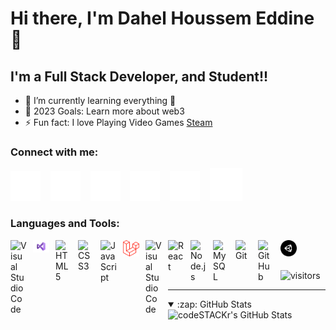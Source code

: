# Hi there, I'm Dahel Houssem Eddine👋 


## I'm a Full Stack Developer, and Student!!


- 🌱 I’m currently learning everything 🤣
- 🥅 2023 Goals: Learn more about web3
- ⚡ Fun fact: I love Playing Video Games
[Steam](https://steamcommunity.com/id/xd_houssem19)

### Connect with me:

[![](./img/globe-dark.svg)]()
&nbsp;&nbsp;
[![](./img/youtube-dark.svg)](www.youtube.com/@xakly3009)
&nbsp;&nbsp;
[![](./img/twitter-dark.svg)](https://twitter.com/HoussemDh19)
&nbsp;&nbsp;
[![](./img/linkedin-dark.svg)](https://www.linkedin.com/in/houssem-eddine-dahel-053917268/)
&nbsp;&nbsp;
[![](./img/instagram-dark.svg)](https://www.instagram.com/houssemdh19/)
&nbsp;&nbsp;
[![](./img/discord-dark.svg)](https://discord.gg/ZyPcHKewNU)

### Languages and Tools:

[<img align="left" alt="Visual Studio Code" width="26px" src="https://cdn.jsdelivr.net/gh/devicons/devicon/icons/vscode/vscode-original.svg" style="padding-right:10px;" />]()
[<img align="left" alt="Visual Studio" width="26px" src="./img/vs.svg" style="padding-right:10px;" />]()
[<img align="left" alt="HTML5" width="26px" src="https://cdn.jsdelivr.net/gh/devicons/devicon/icons/html5/html5-original.svg" style="padding-right:10px;" />]()
[<img align="left" alt="CSS3" width="26px" src="https://cdn.jsdelivr.net/gh/devicons/devicon/icons/css3/css3-original.svg" style="padding-right:10px;" />]()
[<img align="left" alt="JavaScript" width="26px" src="https://cdn.jsdelivr.net/gh/devicons/devicon/icons/javascript/javascript-original.svg" style="padding-right:10px;" />]()
[<img align="left" alt="Laravel" width="26px" src="./img/laravel.svg" style="padding-right:10px;" />]()
[<img align="left" alt="Visual Studio Code" width="26px" src="https://cdn.jsdelivr.net/gh/devicons/devicon/icons/vuejs/vuejs-original.svg" style="padding-right:10px;" />]()
[<img align="left" alt="React" width="26px" src="https://cdn.jsdelivr.net/gh/devicons/devicon/icons/react/react-original.svg" style="padding-right:10px;" />]()
[<img align="left" alt="Node.js" width="26px" src="https://cdn.jsdelivr.net/gh/devicons/devicon/icons/nodejs/nodejs-original.svg" style="padding-right:10px;" />]()
[<img align="left" alt="MySQL" width="26px" src="https://cdn.jsdelivr.net/gh/devicons/devicon/icons/mysql/mysql-original.svg" style="padding-right:10px;" />]()
[<img align="left" alt="Git" width="26px" src="https://cdn.jsdelivr.net/gh/devicons/devicon/icons/git/git-original.svg" style="padding-right:10px;" />]()
[<img align="left" alt="GitHub" width="26px" src="https://user-images.githubusercontent.com/3369400/139447912-e0f43f33-6d9f-45f8-be46-2df5bbc91289.png" style="padding-right:10px;" />]()
[<img align="left" alt="unity" width="26px" src="./img/unity.svg" style="padding-right:10px;" />]()

<br />
<br />

![visitors](https://visitor-badge.glitch.me/badge?page_id=Houssem-DH.Houssem-DH)

---



<details open>
  <summary>:zap: GitHub Stats</summary>

  <img align="left" alt="codeSTACKr's GitHub Stats" src="https://github-readme-stats-sigma-five.vercel.app/api?username=Houssem-DH&show_icons=true&hide_border=false&title_color=ff652f&icon_color=FFE400&bg_color=09131B&text_color=ffffff&border_color=0c1a25" />

</details>




